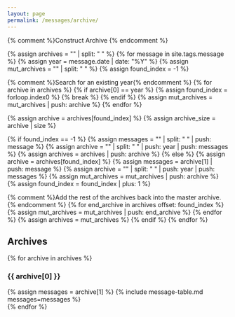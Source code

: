 ```yaml
---
layout: page
permalink: /messages/archive/
---
```


{% comment %}Construct Archive {% endcomment %}

{% assign archives = "" | split: " " %}
{% for message in site.tags.message %}
  {% assign year = message.date | date: "%Y" %}
  {% assign mut_archives = "" | split: " " %}
  {% assign found_index = -1 %}

{% comment %}Search for an existing year{% endcomment %}
  {% for archive in archives %}
    {% if archive[0] == year %}
      {% assign found_index = forloop.index0 %}
      {% break %}
    {% endif %}
    {% assign mut_archives = mut_archives | push: archive %}
  {% endfor %}

  {% assign archive = archives[found_index] %}
  {% assign archive_size = archive | size %}

  {% if found_index == -1  %}
    {% assign messages = "" | split: " " | push: message %}
    {% assign archive = "" | split: " " | push: year | push: messages %}
    {% assign archives = archives | push: archive %}
  {% else %}
    {% assign archive = archives[found_index] %}
    {% assign messages = archive[1] | push: message %}
    {% assign archive = "" | split: " " | push: year | push: messages %}
    {% assign mut_archives = mut_archives | push: archive %}
    {% assign found_index = found_index | plus: 1  %}

{% comment %}Add the rest of the archives back into the master archive.{% endcomment %}
    {% for end_archive in archives offset: found_index %}
      {% assign mut_archives = mut_archives | push: end_archive %}
    {% endfor %}
    {% assign archives = mut_archives %}
  {% endif %}
{% endfor %}

## Archives

{% for archive in archives %}
### {{ archive[0] }}
{% assign messages = archive[1] %}
{% include message-table.md messages=messages %}
<br>
{% endfor %}
